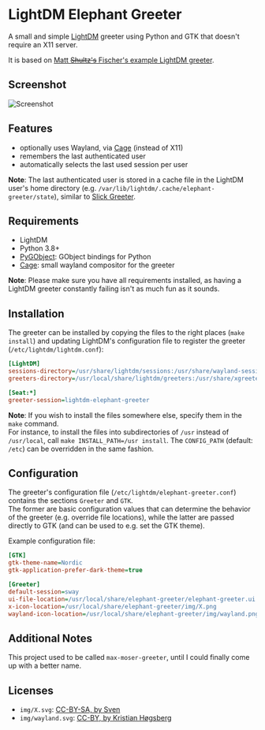 # LightDM Elephant Greeter

A small and simple [LightDM](https://github.com/canonical/lightdm) greeter using Python and GTK that doesn't require an X11 server.

It is based on [Matt ~~Shultz's~~ Fischer's example LightDM greeter](http://www.mattfischer.com/blog/archives/5).


## Screenshot

![Screenshot](./screenshot.png?raw=true "Screenshot")


## Features

* optionally uses Wayland, via [Cage](https://www.hjdskes.nl/projects/cage/) (instead of X11)
* remembers the last authenticated user
* automatically selects the last used session per user

**Note**: The last authenticated user is stored in a cache file in the LightDM user's home directory (e.g. `/var/lib/lightdm/.cache/elephant-greeter/state`), similar to [Slick Greeter](https://github.com/linuxmint/slick-greeter/blob/ae927483c5dcf3ae898b3f0849e3770cfa04afa1/src/user-list.vala#L1026).


## Requirements

* LightDM
* Python 3.8+
* [PyGObject](https://pygobject.readthedocs.io/en/latest/index.html): GObject bindings for Python
* [Cage](https://www.hjdskes.nl/projects/cage/): small wayland compositor for the greeter

**Note**: Please make sure you have all requirements installed, as having a LightDM greeter constantly failing isn't as much fun as it sounds.


## Installation

The greeter can be installed by copying the files to the right places (`make install`) and updating LightDM's configuration file to register the greeter (`/etc/lightdm/lightdm.conf`):
```ini
[LightDM]
sessions-directory=/usr/share/lightdm/sessions:/usr/share/wayland-sessions:/usr/share/xsessions
greeters-directory=/usr/local/share/lightdm/greeters:/usr/share/xgreeters

[Seat:*]
greeter-session=lightdm-elephant-greeter
```

**Note**: If you wish to install the files somewhere else, specify them in the `make` command.  
For instance, to install the files into subdirectories of `/usr` instead of `/usr/local`, call `make INSTALL_PATH=/usr install`.
The `CONFIG_PATH` (default: `/etc`) can be overridden in the same fashion.


## Configuration

The greeter's configuration file (`/etc/lightdm/elephant-greeter.conf`) contains the sections `Greeter` and `GTK`.  
The former are basic configuration values that can determine the behavior of the greeter (e.g. override file locations), while the latter are passed directly to GTK (and can be used to e.g. set the GTK theme).

Example configuration file:
```ini
[GTK]
gtk-theme-name=Nordic
gtk-application-prefer-dark-theme=true

[Greeter]
default-session=sway
ui-file-location=/usr/local/share/elephant-greeter/elephant-greeter.ui
x-icon-location=/usr/local/share/elephant-greeter/img/X.png
wayland-icon-location=/usr/local/share/elephant-greeter/img/wayland.png
```


## Additional Notes

This project used to be called `max-moser-greeter`, until I could finally come up with a better name.


## Licenses

* `img/X.svg`: [CC-BY-SA, by Sven](https://commons.wikimedia.org/wiki/File:X.Org\_Logo.svg)
* `img/wayland.svg`: [CC-BY, by Kristian Høgsberg](https://commons.wikimedia.org/wiki/File:Wayland\_Logo.svg)
